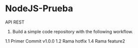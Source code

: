 # NodeJS-Prueba

API REST

1. Build a simple code repository with the following workflow.

1.1 Primer Commit v1.0.0
1.2 Rama hotfix
1.4 Rama feature2

